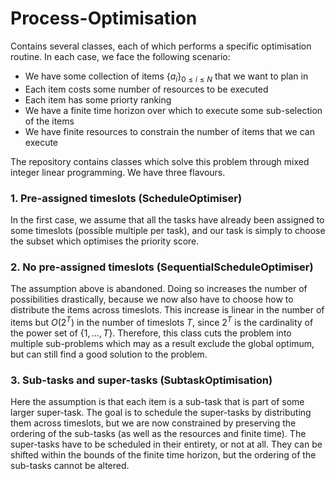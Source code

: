# Process-Optimisation

Contains several classes, each of which performs a specific optimisation routine. In each case, we face the following scenario:

- We have some collection of items $\{a_i\}_{0 \leq i\leq N}$ that we want to plan in
- Each item costs some number of resources to be executed
- Each item has some priorty ranking
- We have a finite time horizon over which to execute some sub-selection of the items
- We have finite resources to constrain the number of items that we can execute


The repository contains classes which solve this problem through mixed integer linear programming. We have three flavours.
### 1. Pre-assigned timeslots (ScheduleOptimiser)
In the first case, we assume that all the tasks have already been assigned to some timeslots (possible multiple per task), and our task is simply to choose the subset which optimises the priority score.

### 2. No pre-assigned timeslots (SequentialScheduleOptimiser)
The assumption above is abandoned. Doing so increases the number of possibilities drastically, because we now also have to choose how to distribute the items across timeslots. This increase is linear in the number of items but $O(2^T)$ in the number of timeslots $T$, since $2^T$ is the cardinality of the power set of $\{1,\dots,T\}$. Therefore, this class cuts the problem into multiple sub-problems which may as a result exclude the global optimum, but can still find a good solution to the problem.

### 3. Sub-tasks and super-tasks (SubtaskOptimisation)
Here the assumption is that each item is a sub-task that is part of some larger super-task. The goal is to schedule the super-tasks by distributing them across timeslots, but we are now constrained by preserving the ordering of the sub-tasks (as well as the resources and finite time). The super-tasks have to be scheduled in their entirety, or not at all. They can be shifted within the bounds of the finite time horizon, but the ordering of the sub-tasks cannot be altered.